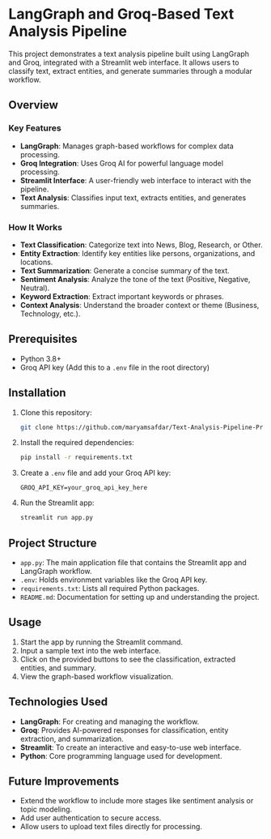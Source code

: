 # LangGraph and Groq-Based Text Analysis Pipeline

This project demonstrates a text analysis pipeline built using LangGraph and Groq, integrated with a Streamlit web interface. It allows users to classify text, extract entities, and generate summaries through a modular workflow.

## Overview

### Key Features
- **LangGraph**: Manages graph-based workflows for complex data processing.
- **Groq Integration**: Uses Groq AI for powerful language model processing.
- **Streamlit Interface**: A user-friendly web interface to interact with the pipeline.
- **Text Analysis**: Classifies input text, extracts entities, and generates summaries.

### How It Works
- **Text Classification**: Categorize text into News, Blog, Research, or Other.
- **Entity Extraction**: Identify key entities like persons, organizations, and locations.
- **Text Summarization**: Generate a concise summary of the text.
- **Sentiment Analysis**: Analyze the tone of the text (Positive, Negative, Neutral).
- **Keyword Extraction**: Extract important keywords or phrases.
- **Context Analysis**: Understand the broader context or theme (Business, Technology, etc.).

## Prerequisites
- Python 3.8+
- Groq API key (Add this to a `.env` file in the root directory)

## Installation

1. Clone this repository:
    ```bash
    git clone https://github.com/maryamsafdar/Text-Analysis-Pipeline-Project/tree/main
    ```

2. Install the required dependencies:
    ```bash
    pip install -r requirements.txt
    ```

3. Create a `.env` file and add your Groq API key:
    ```
    GROQ_API_KEY=your_groq_api_key_here
    ```

4. Run the Streamlit app:
    ```bash
    streamlit run app.py
    ```

## Project Structure

- `app.py`: The main application file that contains the Streamlit app and LangGraph workflow.
- `.env`: Holds environment variables like the Groq API key.
- `requirements.txt`: Lists all required Python packages.
- `README.md`: Documentation for setting up and understanding the project.

## Usage
1. Start the app by running the Streamlit command.
2. Input a sample text into the web interface.
3. Click on the provided buttons to see the classification, extracted entities, and summary.
4. View the graph-based workflow visualization.

## Technologies Used
- **LangGraph**: For creating and managing the workflow.
- **Groq**: Provides AI-powered responses for classification, entity extraction, and summarization.
- **Streamlit**: To create an interactive and easy-to-use web interface.
- **Python**: Core programming language used for development.

## Future Improvements
- Extend the workflow to include more stages like sentiment analysis or topic modeling.
- Add user authentication to secure access.
- Allow users to upload text files directly for processing.

